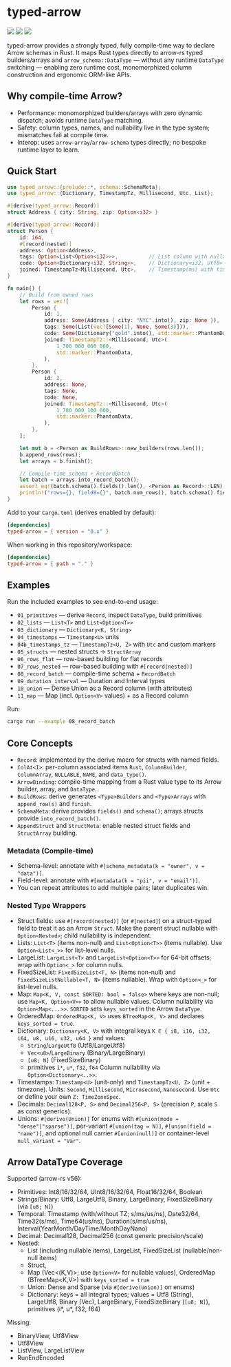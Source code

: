 # typed-arrow

<p align="left">
  <a href="https://github.com/tonbo-io/typed-arrow" target="_blank">
    <a href="https://crates.io/crates/typed-arrow/"><img src="https://img.shields.io/crates/v/typed-arrow.svg"></a>
    <a href="https://github.com/tonbo-io/tonbo/blob/main/LICENSE"><img src="https://img.shields.io/crates/l/tonbo"></a>
    <a href="https://discord.gg/j27XVFVmJM"><img src="https://img.shields.io/discord/1270294987355197460?logo=discord"></a>
  </a>
</p>

typed-arrow provides a strongly typed, fully compile-time way to declare Arrow schemas in Rust. It maps Rust types directly to arrow-rs typed builders/arrays and `arrow_schema::DataType` — without any runtime `DataType` switching — enabling zero runtime cost, monomorphized column construction and ergonomic ORM-like APIs.

## Why compile-time Arrow?

- Performance: monomorphized builders/arrays with zero dynamic dispatch; avoids runtime `DataType` matching.
- Safety: column types, names, and nullability live in the type system; mismatches fail at compile time.
- Interop: uses `arrow-array`/`arrow-schema` types directly; no bespoke runtime layer to learn.

## Quick Start

```rust
use typed_arrow::{prelude::*, schema::SchemaMeta};
use typed_arrow::{Dictionary, TimestampTz, Millisecond, Utc, List};

#[derive(typed_arrow::Record)]
struct Address { city: String, zip: Option<i32> }

#[derive(typed_arrow::Record)]
struct Person {
    id: i64,
    #[record(nested)]
    address: Option<Address>,
    tags: Option<List<Option<i32>>>,          // List column with nullable items
    code: Option<Dictionary<i32, String>>,    // Dictionary<i32, Utf8>
    joined: TimestampTz<Millisecond, Utc>,    // Timestamp(ms) with timezone (UTC)
}

fn main() {
    // Build from owned rows
    let rows = vec![
        Person {
            id: 1,
            address: Some(Address { city: "NYC".into(), zip: None }),
            tags: Some(List(vec![Some(1), None, Some(3)])),
            code: Some(Dictionary("gold".into(), std::marker::PhantomData)),
            joined: TimestampTz::<Millisecond, Utc>(
                1_700_000_000_000,
                std::marker::PhantomData,
            ),
        },
        Person {
            id: 2,
            address: None,
            tags: None,
            code: None,
            joined: TimestampTz::<Millisecond, Utc>(
                1_700_000_100_000,
                std::marker::PhantomData,
            ),
        },
    ];

    let mut b = <Person as BuildRows>::new_builders(rows.len());
    b.append_rows(rows);
    let arrays = b.finish();

    // Compile-time schema + RecordBatch
    let batch = arrays.into_record_batch();
    assert_eq!(batch.schema().fields().len(), <Person as Record>::LEN);
    println!("rows={}, field0={}", batch.num_rows(), batch.schema().field(0).name());
}
```

Add to your `Cargo.toml` (derives enabled by default):

```toml
[dependencies]
typed-arrow = { version = "0.x" }
```

When working in this repository/workspace:

```toml
[dependencies]
typed-arrow = { path = "." }
```

## Examples

Run the included examples to see end-to-end usage:

- `01_primitives` — derive `Record`, inspect `DataType`, build primitives
- `02_lists` — `List<T>` and `List<Option<T>>`
- `03_dictionary` — `Dictionary<K, String>`
- `04_timestamps` — `Timestamp<U>` units
- `04b_timestamps_tz` — `TimestampTz<U, Z>` with `Utc` and custom markers
- `05_structs` — nested structs → `StructArray`
- `06_rows_flat` — row-based building for flat records
- `07_rows_nested` — row-based building with `#[record(nested)]`
- `08_record_batch` — compile-time schema + `RecordBatch`
- `09_duration_interval` — Duration and Interval types
- `10_union` — Dense Union as a Record column (with attributes)
- `11_map` — Map (incl. `Option<V>` values) + as a Record column

Run:

```bash
cargo run --example 08_record_batch
```

## Core Concepts

- `Record`: implemented by the derive macro for structs with named fields.
- `ColAt<I>`: per-column associated items `Rust`, `ColumnBuilder`, `ColumnArray`, `NULLABLE`, `NAME`, and `data_type()`.
- `ArrowBinding`: compile-time mapping from a Rust value type to its Arrow builder, array, and `DataType`.
- `BuildRows`: derive generates `<Type>Builders` and `<Type>Arrays` with `append_row(s)` and `finish`.
- `SchemaMeta`: derive provides `fields()` and `schema()`; arrays structs provide `into_record_batch()`.
- `AppendStruct` and `StructMeta`: enable nested struct fields and `StructArray` building.

### Metadata (Compile-time)

- Schema-level: annotate with `#[schema_metadata(k = "owner", v = "data")]`.
- Field-level: annotate with `#[metadata(k = "pii", v = "email")]`.
- You can repeat attributes to add multiple pairs; later duplicates win.

### Nested Type Wrappers

- Struct fields: use `#[record(nested)]` (or `#[nested]`) on a struct-typed field to treat it as an Arrow `Struct`. Make the parent struct nullable with `Option<Nested>`; child nullability is independent.
- Lists: `List<T>` (items non-null) and `List<Option<T>>` (items nullable). Use `Option<List<_>>` for list-level nulls.
- LargeList: `LargeList<T>` and `LargeList<Option<T>>` for 64-bit offsets; wrap with `Option<_>` for column nulls.
- FixedSizeList: `FixedSizeList<T, N>` (items non-null) and `FixedSizeListNullable<T, N>` (items nullable). Wrap with `Option<_>` for list-level nulls.
- Map: `Map<K, V, const SORTED: bool = false>` where keys are non-null; use `Map<K, Option<V>>` to allow nullable values. Column nullability via `Option<Map<...>>`. `SORTED` sets `keys_sorted` in the Arrow `DataType`.
- OrderedMap: `OrderedMap<K, V>` uses `BTreeMap<K, V>` and declares `keys_sorted = true`.
- Dictionary: `Dictionary<K, V>` with integral keys `K ∈ { i8, i16, i32, i64, u8, u16, u32, u64 }` and values:
  - `String`/`LargeUtf8` (Utf8/LargeUtf8)
  - `Vec<u8>`/`LargeBinary` (Binary/LargeBinary)
  - `[u8; N]` (FixedSizeBinary)
  - primitives `i*`, `u*`, `f32`, `f64`
  Column nullability via `Option<Dictionary<..>>`.
- Timestamps: `Timestamp<U>` (unit-only) and `TimestampTz<U, Z>` (unit + timezone). Units: `Second`, `Millisecond`, `Microsecond`, `Nanosecond`. Use `Utc` or define your own `Z: TimeZoneSpec`.
- Decimals: `Decimal128<P, S>` and `Decimal256<P, S>` (precision `P`, scale `S` as const generics).
- Unions: `#[derive(Union)]` for enums with `#[union(mode = "dense"|"sparse")]`, per-variant `#[union(tag = N)]`, `#[union(field = "name")]`, and optional null carrier `#[union(null)]` or container-level `null_variant = "Var"`.

## Arrow DataType Coverage

Supported (arrow-rs v56):

- Primitives: Int8/16/32/64, UInt8/16/32/64, Float16/32/64, Boolean
- Strings/Binary: Utf8, LargeUtf8, Binary, LargeBinary, FixedSizeBinary (via `[u8; N]`)
- Temporal: Timestamp (with/without TZ; s/ms/us/ns), Date32/64, Time32(s/ms), Time64(us/ns), Duration(s/ms/us/ns), Interval(YearMonth/DayTime/MonthDayNano)
- Decimal: Decimal128, Decimal256 (const generic precision/scale)
- Nested:
  - List (including nullable items), LargeList, FixedSizeList (nullable/non-null items)
  - Struct,
  - Map (Vec<(K,V)>; use `Option<V>` for nullable values), OrderedMap (BTreeMap<K,V>) with `keys_sorted = true`
  - Union: Dense and Sparse (via `#[derive(Union)]` on enums)
  - Dictionary: keys = all integral types; values = Utf8 (String), LargeUtf8, Binary (Vec<u8>), LargeBinary, FixedSizeBinary (`[u8; N]`), primitives (i*, u*, f32, f64)

Missing:

- BinaryView, Utf8View
- Utf8View
- ListView, LargeListView
- RunEndEncoded

